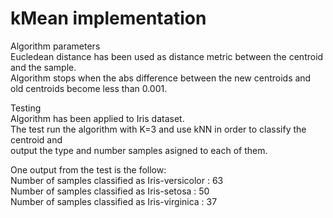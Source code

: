 # kMean implementation
Algorithm parameters   
Eucledean distance has been used as distance metric between the centroid and the sample.  
Algorithm stops when the abs difference between the new centroids and old centroids become less than 0.001.  

Testing  
Algorithm has been applied to Iris dataset.  
The test run the algorithm with K=3 and use kNN in order to classify the centroid and  
output the type and number samples asigned to each of them.  

One output from the test is the follow:  
Number of samples classified as Iris-versicolor : 63  
Number of samples classified as Iris-setosa : 50  
Number of samples classified as Iris-virginica : 37  
